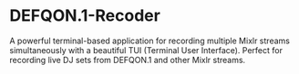 # DEFQON.1-Recoder
A powerful terminal-based application for recording multiple Mixlr streams simultaneously with a beautiful TUI (Terminal User Interface). Perfect for recording live DJ sets from DEFQON.1 and other Mixlr streams.
